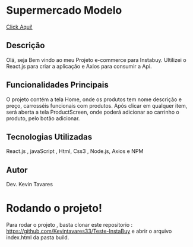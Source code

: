 # Supermercado Modelo
<a href='https://teste-insta-buy.vercel.app/'>Click Aqui!</a>


## Descrição
Olá, seja Bem vindo ao meu Projeto e-commerce para Instabuy.
Ultilizei o React.js para criar a aplicação e  Axios para consumir a Api.

## Funcionalidades Principais
O projeto contém a tela Home, onde os produtos tem nome descrição e preço, carrosséis funcionais  com produtos.
Após clicar em qualquer item, será aberta a tela ProductScreen, onde poderá adicionar ao carrinho o produto, pelo botão adicionar.

## Tecnologias Utilizadas
React.js , javaScript , Html, Css3 , Node.js, Axios e NPM


## Autor
Dev. Kevin Tavares

# Rodando o projeto!
Para rodar o projeto , basta clonar este repositorio : https://github.com/Kevintavares33/Teste-InstaBuy 
e abrir o arquivo index.html da pasta  build.


